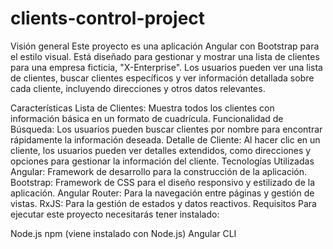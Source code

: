 # clients-control-project

Visión general
Este proyecto es una aplicación Angular con Bootstrap para el estilo visual. Está diseñado para gestionar y mostrar una lista de clientes para una empresa ficticia, "X-Enterprise". Los usuarios pueden ver una lista de clientes, buscar clientes específicos y ver información detallada sobre cada cliente, incluyendo direcciones y otros datos relevantes.

Características
Lista de Clientes: Muestra todos los clientes con información básica en un formato de cuadrícula.
Funcionalidad de Búsqueda: Los usuarios pueden buscar clientes por nombre para encontrar rápidamente la información deseada.
Detalle de Cliente: Al hacer clic en un cliente, los usuarios pueden ver detalles extendidos, como direcciones y opciones para gestionar la información del cliente.
Tecnologías Utilizadas
Angular: Framework de desarrollo para la construcción de la aplicación.
Bootstrap: Framework de CSS para el diseño responsivo y estilizado de la aplicación.
Angular Router: Para la navegación entre páginas y gestión de vistas.
RxJS: Para la gestión de estados y datos reactivos.
Requisitos
Para ejecutar este proyecto necesitarás tener instalado:

Node.js
npm (viene instalado con Node.js)
Angular CLI
